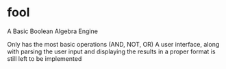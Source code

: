 # fool
A Basic Boolean Algebra Engine

Only has the most basic operations (AND, NOT, OR)
A user interface, along with parsing the user input and displaying the results in a proper format is still left to be implemented
